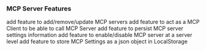 ### MCP Server Features
add feature to add/remove/update MCP servers
add feature to act as a MCP Client to be able to call MCP Server
add feature to persist MCP server settings information
add feature to enable/disable MCP server at a server level
add feature to store MCP Settings as a json object in LocalStorage

